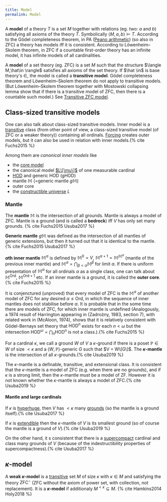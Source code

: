 ```yaml
---
title: Model
permalink: Model
---
```


A **model** of a theory $T$ is a set $M$ together with relations (eg.
two: $a$ and $b$) satisfying all axioms of the theory $T$. Symbolically
$\langle M, a, b \rangle \models T$. According to the Gödel
completeness theorem, in $\mathrm{PA}$
(<a href="index.php?title=Peano_arithmetic&amp;action=edit&amp;redlink=1" class="new" title="Peano arithmetic (page does not exist)">Peano arithmetic</a>)
(so also in $\mathrm{ZFC}$) a theory has models iff it is consistent.
According to Löwenheim–Skolem theorem, in $\mathrm{ZFC}$ if a countable
first-order theory has an infinite model, it has infinite models of all
cardinalities.

A **model** of a set theory (eg. $\mathrm{ZFC}$) is a set $M$ such that
the structure $\langle M,\hat\in \rangle$ satisfies all axioms of
the set theory. If $\hat \in$ is base theory's $\in$, the model is
called a **transitive model**. Gödel completeness theorem and
Löwenheim–Skolem theorem do not apply to transitive models. (But
Löwenheim–Skolem theorem together with Mostowski collapsing lemma show
that if there is a transitive model of ZFC, then there is a countable
such model.) See
<a href="Transitive_ZFC_model" class="mw-redirect" title="Transitive ZFC model">Transitive ZFC model</a>.

## Class-sized transitive models

One can also talk about class-sized transitive models. Inner model is a
[transitive](Transitive "Transitive")
class (from other point of view, a class-sized transitive model (of ZFC
or a weaker theory)) containing all ordinals.
[Forcing](Forcing "Forcing")
creates outer models, but it can also be used in relation with inner
models.{% cite Fuchs2015 %}

Among them are *canonical inner models* like

-   the [core
    model](Core_model "Core model")
-   the canonical model
    [$L\[\mu\]$](Constructible_universe "Constructible universe")
    of one measurable cardinal
-   [HOD](HOD "HOD") and
    generic HOD (gHOD)
-   mantle $\mathbb{M}$ (=generic mantle $g\mathbb{M}$)
-   outer core
-   the [constructible
    universe](Constructible_universe "Constructible universe")
    $L$

### Mantle

The **mantle** $\mathbb{M}$ is the intersection of all grounds. Mantle
is always a model of ZFC. Mantle is a ground (and is called a
**bedrock**) iff $V$ has only set many
grounds. {% cite Fuchs2015 Usuba2017 %}

**Generic mantle** $g\mathbb{M}$ was defined as the intersection of all
mantles of generic extensions, but then it turned out that it is
identical to the
mantle. {% cite Fuchs2015 Usuba2017 %}

**$α$th inner mantle** $\mathbb{M}^α$ is defined by $\mathbb{M}^0=V$,
$\mathbb{M}^{α+1} = \mathbb{M}^{\mathbb{M}^α}$ (mantle of the
previous inner mantle) and $\mathbb{M}^α = \bigcap_{β<α}
\mathbb{M}^β$ for limit $α$. If there is uniform presentation of
$\mathbb{M}^α$ for all ordinals $α$ as a single class, one can talk
about $\mathbb{M}^\mathrm{Ord}$, $\mathbb{M}^{\mathrm{Ord}+1}$ etc.
If an inner mantle is a ground, it is called the **outer
core**.{% cite Fuchs2015 %}

It is conjenctured (unproved) that every model of ZFC is the
$\mathbb{M}^α$ of another model of ZFC for any desired $α ≤
\mathrm{Ord}$, in which the sequence of inner mantles does not
stabilise before $α$. It is probable that in the some time there are
models of ZFC, for which inner mantle is undefined (Analogously, a 1974
result of Harrington appearing in (Zadrożny, 1983, section 7), with
related work in (McAloon, 1974), shows that it is relatively consistent
with Gödel-Bernays set theory that $\mathrm{HOD}^n$ exists for each $n
< ω$ but the intersection $\mathrm{HOD}^ω = \bigcap_n
\mathrm{HOD}^n$ is not a
class.).{% cite Fuchs2015 %}

For a cardinal $κ$, we call a ground $W$ of $V$ a $κ$-ground if there is
a poset $\mathbb{P} ∈ W$ of size $< κ$ and a $(W,
\mathbb{P})$-generic $G$ such that $V = W\[G\]$. The **$κ$-mantle** is
the intersection of all
$κ$-grounds.{% cite Usuba2019 %}

The $κ$-mantle is a definable, transitive, and extensional class. It is
consistent that the $κ$-mantle is a model of ZFC (e.g. when there are no
grounds), and if $κ$ is a strong limit, then the $κ$-mantle must be a
model of ZF. However it is not known whether the $κ$-mantle is always a
model of ZFC.{% cite Usuba2019 %}

#### <span id="Mantle_and_large_cardinals" class="mw-headline">Mantle and large cardinals</span>

If $\kappa$ is
<a href="Hyperhuge" class="mw-redirect" title="Hyperhuge">hyperhuge</a>,
then $V$ has $<\kappa$ many
<a href="Ground" class="mw-redirect" title="Ground">grounds</a>
(so the mantle is a ground
itself).{% cite Usuba2017 %}

If $κ$ is
[extendible](Extendible "Extendible")
then the $κ$-mantle of $V$ is its smallest ground (so of course the
mantle is a ground of
$V$).{% cite Usuba2019 %}

On the other hand, it s consistent that there is a
[supercompact](Supercompact "Supercompact")
cardinal and class many grounds of $V$ (because of the indestructibility
properties of
supercompactness).{% cite Usuba2017 %}

## $\kappa$-model

A **weak $κ$-model** is a
[transitive](Transitive "Transitive")
set $M$ of size $\kappa$ with $\kappa \in M$ and satisfying the
theory $\mathrm{ZFC}^-$ ($\mathrm{ZFC}$ without the axiom of power
set, with collection, not replacement). It is a **$κ$-model** if
additionaly $M^{<\kappa} \subseteq
M$. {% cite Hamkins2014 Holy2018 %}
